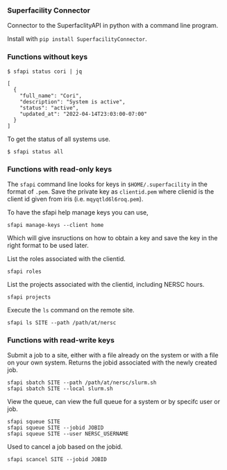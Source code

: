 

### Superfacility Connector

Connector to the SuperfaclityAPI in python with a command line program.

Install with `pip install SuperfacilityConnector`.

### Functions without keys

```
$ sfapi status cori | jq

[
  {
    "full_name": "Cori",
    "description": "System is active",
    "status": "active",
    "updated_at": "2022-04-14T23:03:00-07:00"
  }
]
```

To get the status of all systems use.

```
$ sfapi status all
```


### Functions with read-only keys

The `sfapi` command line looks for keys in `$HOME/.superfacility` in the format of `.pem`. Save the private key as `clientid.pem` where clienid is the client id given from iris (i.e. `mqyqtld6l6roq.pem`). 

To have the sfapi help manage keys you can use,

```
sfapi manage-keys --client home
```

Which will give insructions on how to obtain a key and save the key in the right format to be used later.


List the roles associated with the clientid.

```
sfapi roles
```

List the projects associated with the clientid, including NERSC hours.

```
sfapi projects
```

Execute the `ls` command on the remote site.

```
sfapi ls SITE --path /path/at/nersc
```


### Functions with read-write keys

Submit a job to a site, either with a file already on the system or with a file on your own system. Returns the jobid associated with the newly created job.

```
sfapi sbatch SITE --path /path/at/nersc/slurm.sh 
sfapi sbatch SITE --local slurm.sh
```

View the queue, can view the full queue for a system or by specifc user or job.

```
sfapi squeue SITE 
sfapi squeue SITE --jobid JOBID 
sfapi squeue SITE --user NERSC_USERNAME
```

Used to cancel a job based on the jobid.

```
sfapi scancel SITE --jobid JOBID 
```
